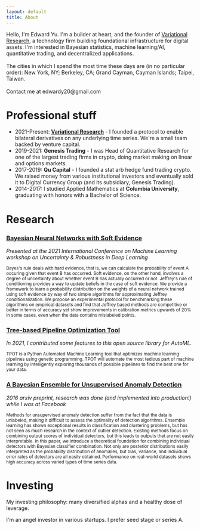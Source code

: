 ```yaml
---
layout: default
title: About
---
```


<p class="message">
  Hello, I'm Edward Yu. I'm a builder at heart, and the founder of <a href="https://variational.io">Variational Research</a>, a technology firm building foundational infrastructure for digital assets. I'm interested in Bayesian statistics, machine learning/AI, quantitative trading, and decentralized applications.
<br><br>
  The cities in which I spend the most time these days are (in no particular order): New York, NY; Berkeley, CA; Grand Cayman, Cayman Islands; Taipei, Taiwan. 
  <br><br>
  Contact me at edwardy20@gmail.com
</p>

# Professional stuff
* 2021-Present: **[Variational Research](https://variational.io)** - I founded a protocol to enable bilateral derivatives on any underlying time series. We're a small team backed by venture capital.
* 2019-2021: **Genesis Trading** - I was Head of Quantitative Research for one of the largest trading firms in crypto, doing market making on linear and options markets.
* 2017-2019: **Qu Capital** - I founded a stat arb hedge fund trading crypto. We raised money from various institutional investors and eventually sold it to Digital Currency Group (and its subsidiary, Genesis Trading).
* 2014-2017: I studied Applied Mathematics at **Columbia University**, graduating with honors with a Bachelor of Science.

# Research
### [Bayesian Neural Networks with Soft Evidence](https://arxiv.org/abs/2010.09570)
*Presented at the 2021 International Conference on Machine Learning workshop on Uncertainty & Robustness in Deep Learning*

<sub>
Bayes's rule deals with hard evidence, that is, we can calculate the probability of event A occuring given that event B has occurred. Soft evidence, on the other hand, involves a degree of uncertainty about whether event B has actually occurred or not. Jeffrey's rule of conditioning provides a way to update beliefs in the case of soft evidence. We provide a framework to learn a probability distribution on the weights of a neural network trained using soft evidence by way of two simple algorithms for approximating Jeffrey conditionalization. We propose an experimental protocol for benchmarking these algorithms on empirical datasets and find that Jeffrey based methods are competitive or better in terms of accuracy yet show improvements in calibration metrics upwards of 20% in some cases, even when the data contains mislabeled points.
</sub>

### [Tree-based Pipeline Optimization Tool](https://github.com/EpistasisLab/tpot)
*In 2021, I contributed some features to this open source library for AutoML.* 

<sub>
TPOT is a Python Automated Machine Learning tool that optimizes machine learning pipelines using genetic programming. TPOT will automate the most tedious part of machine learning by intelligently exploring thousands of possible pipelines to find the best one for your data.
</sub>

### [A Bayesian Ensemble for Unsupervised Anomaly Detection](https://arxiv.org/abs/1610.07677)
*2016 arxiv preprint, research was done (and implemented into production!) while I was at Facebook*

<sub>
Methods for unsupervised anomaly detection suffer from the fact that the data is unlabeled, making it difficult to assess the optimality of detection algorithms. Ensemble learning has shown exceptional results in classification and clustering problems, but has not seen as much research in the context of outlier detection. Existing methods focus on combining output scores of individual detectors, but this leads to outputs that are not easily interpretable. In this paper, we introduce a theoretical foundation for combining individual detectors with Bayesian classifier combination. Not only are posterior distributions easily interpreted as the probability distribution of anomalies, but bias, variance, and individual error rates of detectors are all easily obtained. Performance on real-world datasets shows high accuracy across varied types of time series data.
</sub>

# Investing
My investing philosophy: many diversified alphas and a healthy dose of leverage.

I'm an angel investor in various startups. I prefer seed stage or series A. 